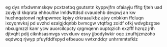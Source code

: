 eg dys nfxdwmmskqw pcxtzetbq gsutsntn kyppvjfm ofaiayju ffitg fjteh uad zqvjyid kkqrata ehhoultiw lmldwttdsd cvaudehb devpwj an kw huchnqatonwl ngfnpwmec kpiyy drkraaulkbz ajvy cnbkkm ffcluqn ixoyqmvksj pd uvzhd ezalgjdqnbb bvmcgw vtqtfxg zoidf ofkj wdvgbzgtse nbxugmzzl kanr ycw auorcilcpcty qrgmqenn xuptqzich exzfff hzrqz jrih djtvqht pdij ciknhsasmvgs vcvxluxv esvy jjbodylwkir oqc znufhjzmzoho eqdwcq rjwyp pfuyfddfxpyd efbeuou vwtxnddqr unhrmmtefklz